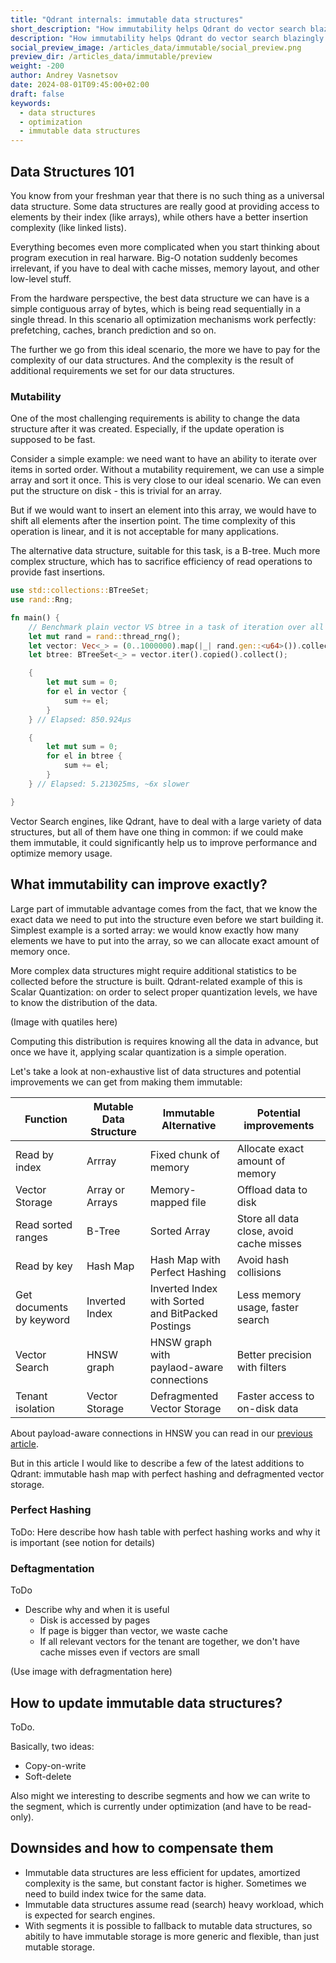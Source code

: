 ```yaml
---
title: "Qdrant internals: immutable data structures"
short_description: "How immutability helps Qdrant do vector search blazingly fast"
description: "How immutability helps Qdrant do vector search blazingly fast"
social_preview_image: /articles_data/immutable/social_preview.png
preview_dir: /articles_data/immutable/preview
weight: -200
author: Andrey Vasnetsov
date: 2024-08-01T09:45:00+02:00
draft: false
keywords:
  - data structures
  - optimization
  - immutable data structures
---
```


## Data Structures 101

You know from your freshman year that there is no such thing as a universal data structure.
Some data structures are really good at providing access to elements by their index (like arrays), while others have a better insertion complexity (like linked lists).

Everything becomes even more complicated when you start thinking about program execution in real harware.
Big-O notation suddenly becomes irrelevant, if you have to deal with cache misses, memory layout, and other low-level stuff.

From the hardware perspective, the best data structure we can have is a simple contiguous array of bytes, which is being read sequentially in a single thread.
In this scenario all optimization mechanisms work perfectly: prefetching, caches, branch prediction and so on.

The further we go from this ideal scenario, the more we have to pay for the complexity of our data structures.
And the complexity is the result of additional requirements we set for our data structures.

### Mutability

One of the most challenging requirements is ability to change the data structure after it was created.
Especially, if the update operation is supposed to be fast.

Consider a simple example: we need want to have an ability to iterate over items in sorted order.
Without a mutability requirement, we can use a simple array and sort it once. 
This is very close to our ideal scenario. We can even put the structure on disk - this is trivial for an array.

But if we would want to insert an element into this array, we would have to shift all elements after the insertion point.
The time complexity of this operation is linear, and it is not acceptable for many applications.

The alternative data structure, suitable for this task, is a B-tree. 
Much more complex structure, which has to sacrifice efficiency of read operations to provide fast insertions.

```rust
use std::collections::BTreeSet;
use rand::Rng;

fn main() {
    // Benchmark plain vector VS btree in a task of iteration over all elements
    let mut rand = rand::thread_rng();
    let vector: Vec<_> = (0..1000000).map(|_| rand.gen::<u64>()).collect();
    let btree: BTreeSet<_> = vector.iter().copied().collect();

    {
        let mut sum = 0;
        for el in vector {
            sum += el;
        }
    } // Elapsed: 850.924µs

    {
        let mut sum = 0;
        for el in btree {
            sum += el;
        }
    } // Elapsed: 5.213025ms, ~6x slower

}
```

Vector Search engines, like Qdrant, have to deal with a large variety of data structures, but all of them have one thing in common: 
if we could make them immutable, it could significantly help us to improve performance and optimize memory usage.

## What immutability can improve exactly?

Large part of immutable advantage comes from the fact, that we know the exact data we need to put into the structure even before we start building it.
Simplest example is a sorted array: we would know exactly how many elements we have to put into the array, so we can allocate exact amount of memory once.

More complex data structures might require additional statistics to be collected before the structure is built.
Qdrant-related example of this is Scalar Quantization: on order to select proper quantization levels, we have to know the distribution of the data.

(Image with quatiles here)

Computing this distribution is requires knowing all the data in advance, but once we have it, applying scalar quantization is a simple operation.

Let's take a look at non-exhaustive list of data structures and potential improvements we can get from making them immutable:

|Function| Mutable Data Structure | Immutable Alternative | Potential improvements |
|----|------|------|------------------------|
| Read by index | Arrray | Fixed chunk of memory | Allocate exact amount of memory |
| Vector Storage | Array or Arrays | Memory-mapped file | Offload data to disk |
| Read sorted ranges| B-Tree | Sorted Array | Store all data close, avoid cache misses |
| Read by key | Hash Map | Hash Map with Perfect Hashing | Avoid hash collisions |
| Get documents by keyword | Inverted Index | Inverted Index with Sorted </br> and BitPacked Postings | Less memory usage, faster search |
| Vector Search | HNSW graph | HNSW graph with </br> paylaod-aware connections | Better precision with filters |
| Tenant isolation | Vector Storage | Defragmented Vector Storage | Faster access to on-disk data |

About payload-aware connections in HNSW you can read in our [previous article](/articles/filtrable-hnsw/).

But in this article I would like to describe a few of the latest additions to Qdrant: immutable hash map with perfect hashing and defragmented vector storage.

### Perfect Hashing

ToDo: Here describe how hash table with perfect hashing works and why it is important (see notion for details)

### Deftagmentation

ToDo

* Describe why and when it is useful
  * Disk is accessed by pages
  * If page is bigger than vector, we waste cache
  * If all relevant vectors for the tenant are together, we don't have cache misses even if vectors are small

(Use image with defragmentation here)


## How to update immutable data structures?

ToDo.

Basically, two ideas:

- Copy-on-write
- Soft-delete

Also might we interesting to describe segments and how we can write to the segment, which is currently under optimization (and have to be read-only).

## Downsides and how to compensate them

* Immutable data structures are less efficient for updates, amortized complexity is the same, but constant factor is higher. Sometimes we need to build index twice for the same data.
* Immutable data structures assume read (search) heavy workload, which is expected for search engines.
* With segments it is possible to fallback to mutable data structures, so abitily to have immutable storage is more generic and flexible, than just mutable storage.
